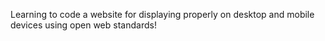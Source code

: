 Learning to code a website for displaying properly on desktop and mobile devices using open web standards!
